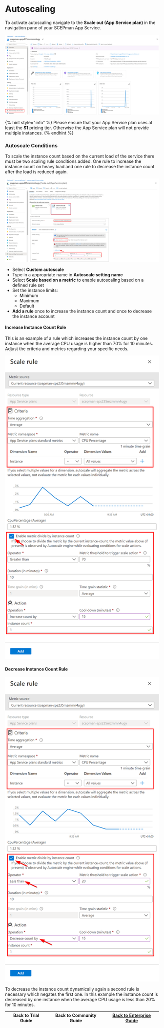 # Autoscaling

To activate autoscaling navigate to the **Scale out \(App Service plan\)** in the navigation pane of your SCEPman App Service.

![](../../.gitbook/assets/image%20%284%29.png)

{% hint style="info" %}
Please ensure that your App Service plan uses at least the **S1** pricing tier. Otherwise the App Service plan will not provide multiple instances.
{% endhint %}

### Autoscale Conditions

To scale the instance count based on the current load of the service there must be two scaling rule conditions added. One rule to increase the instance count on heavy load and one rule to decrease the instance count after the load is reduced again.

![](../../.gitbook/assets/image%20%288%29.png)

* Select **Custom autoscale**
* Type in a appropriate name in **Autoscale setting name**
* Select **Scale based on a metric** to enable autoscaling based on a defined rule set
* Set the instance limits:
  * Minimum
  * Maximum
  * Default
* **Add a rule** once to increase the instance count and once to decrease the instance account

#### Increase Instance Count Rule

This is an example of a rule which increases the instance count by one instance when the average CPU usage is higher than 70% for 10 minutes. Adjust the criteria and metrics regarding your specific needs. 

![](../../.gitbook/assets/image%20%2812%29.png)

#### Decrease Instance Count Rule

![](../../.gitbook/assets/image%20%2810%29.png)

To decrease the instance count dynamically again a second rule is necessary which negates the first one. In this example the instance count is decreased by one instance when the average CPU usage is less than 20% for 10 minutes.

| Back to Trial Guide | Back to Community Guide | ​[Back to Enterprise Guide​](../../getting-started/enterprise-guide.md#step-8-configure-autoscaling) |
| :---: | :---: | :---: |


